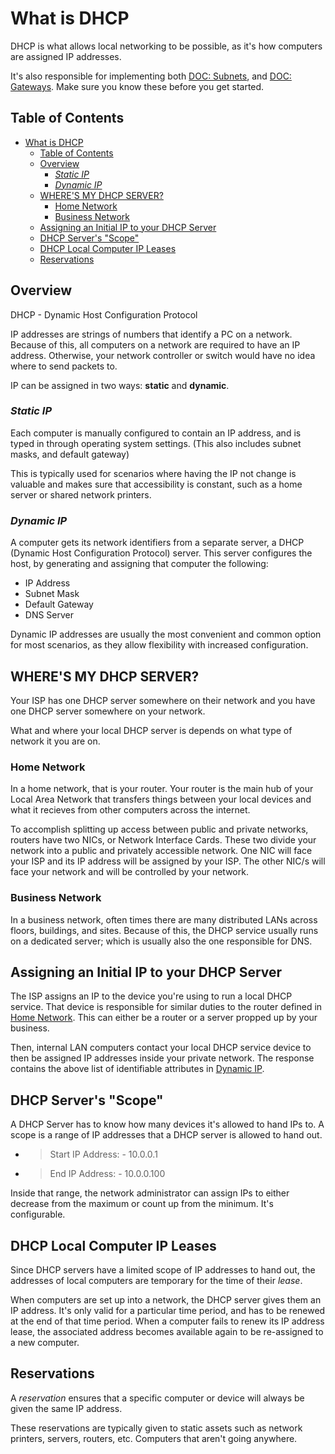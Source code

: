 # What is DHCP

DHCP is what allows local networking to be possible, as it's how computers are assigned IP addresses.

It's also responsible for implementing both [DOC: Subnets](Subnets.md), and [DOC: Gateways](Gateways.md). Make sure you know these before you get started.

## Table of Contents

- [What is DHCP](#what-is-dhcp)
  - [Table of Contents](#table-of-contents)
  - [Overview](#overview)
    - [_Static IP_](#static-ip)
    - [_Dynamic IP_](#dynamic-ip)
  - [WHERE'S MY DHCP SERVER?](#wheres-my-dhcp-server)
    - [Home Network](#home-network)
    - [Business Network](#business-network)
  - [Assigning an Initial IP to your DHCP Server](#assigning-an-initial-ip-to-your-dhcp-server)
  - [DHCP Server's "Scope"](#dhcp-servers-scope)
  - [DHCP Local Computer IP Leases](#dhcp-local-computer-ip-leases)
  - [Reservations](#reservations)

## Overview

DHCP - Dynamic Host Configuration Protocol

IP addresses are strings of numbers that identify a PC on a network. Because of this, all computers on a network are required to have an IP address. Otherwise, your network controller or switch would have no idea where to send packets to.

IP can be assigned in two ways: **static** and **dynamic**.

### _Static IP_

Each computer is manually configured to contain an IP address, and is typed in through operating system settings. (This also includes subnet masks, and default gateway)

This is typically used for scenarios where having the IP not change is valuable and makes sure that accessibility is constant, such as a home server or shared network printers.

### _Dynamic IP_

A computer gets its network identifiers from a separate server, a DHCP (Dynamic Host Configuration Protocol) server. This server configures the host, by generating and assigning that computer the following:

- IP Address
- Subnet Mask
- Default Gateway
- DNS Server

Dynamic IP addresses are usually the most convenient and common option for most scenarios, as they allow flexibility with increased configuration.

## WHERE'S MY DHCP SERVER?

Your ISP has one DHCP server somewhere on their network and you have one DHCP server somewhere on your network.

What and where your local DHCP server is depends on what type of network it you are on.

### Home Network

In a home network, that is your router. Your router is the main hub of your Local Area Network that transfers things between your local devices and what it recieves from other computers across the internet.

To accomplish splitting up access between public and private networks, routers have two NICs, or Network Interface Cards. These two divide your network into a public and privately accessible network. One NIC will face your ISP and its IP address will be assigned by your ISP. The other NIC/s will face your network and will be controlled by your network.

### Business Network

In a business network, often times there are many distributed LANs across floors, buildings, and sites. Because of this, the DHCP service usually runs on a dedicated server; which is usually also the one responsible for DNS.

## Assigning an Initial IP to your DHCP Server

The ISP assigns an IP to the device you're using to run a local DHCP service. That device is responsible for similar duties to the router defined in [Home Network](#home-network). This can either be a router or a server propped up by your business.

Then, internal LAN computers contact your local DHCP service device to then be assigned IP addresses inside your private network. The response contains the above list of identifiable attributes in [Dynamic IP](#dynamic-ip).

## DHCP Server's "Scope"

A DHCP Server has to know how many devices it's allowed to hand IPs to. A scope is a range of IP addresses that a DHCP server is allowed to hand out.

- > Start IP Address: - 10.0.0.1
- > End IP Address: - 10.0.0.100

Inside that range, the network administrator can assign IPs to either decrease from the maximum or count up from the minimum. It's configurable.

## DHCP Local Computer IP Leases

Since DHCP servers have a limited scope of IP addresses to hand out, the addresses of local computers are temporary for the time of their _lease_.

When computers are set up into a network, the DHCP server gives them an IP address. It's only valid for a particular time period, and has to be renewed at the end of that time period. When a computer fails to renew its IP address lease, the associated address becomes available again to be re-assigned to a new computer.

## Reservations

A _reservation_ ensures that a specific computer or device will always be given the same IP address.

These reservations are typically given to static assets such as network printers, servers, routers, etc. Computers that aren't going anywhere.
